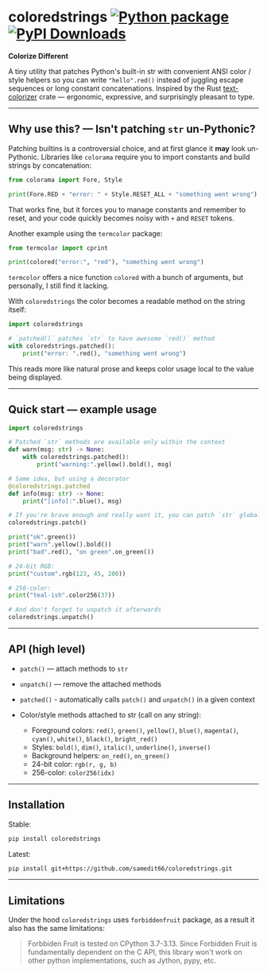 # coloredstrings [![Python package](https://github.com/samedit66/coloredstrings/actions/workflows/python-package.yml/badge.svg)](https://github.com/samedit66/coloredstrings/actions/workflows/python-package.yml) [![PyPI Downloads](https://static.pepy.tech/personalized-badge/coloredstrings?period=total&units=ABBREVIATION&left_color=BLACK&right_color=MAGENTA&left_text=downloads)](https://pepy.tech/projects/coloredstrings)

**Colorize Different**

A tiny utility that patches Python's built-in str with convenient ANSI color / style helpers so you can write `"hello".red()` instead of juggling escape sequences or long constant concatenations. Inspired by the Rust [text-colorizer](https://crates.io/crates/text-colorizer) crate — ergonomic, expressive, and surprisingly pleasant to type.

---

## Why use this? — Isn't patching `str` un-Pythonic?

Patching builtins is a controversial choice, and at first glance it __may__ look un-Pythonic. Libraries like `colorama` require you to import constants and build strings by concatenation:

```python
from colorama import Fore, Style

print(Fore.RED + "error: " + Style.RESET_ALL + "something went wrong")
```

That works fine, but it forces you to manage constants and remember to reset, and your code quickly becomes noisy with `+` and `RESET` tokens.

Another example using the `termcolor` package:
```python
from termcolor import cprint

print(colored("error:", "red"), "something went wrong")
```

`termcolor` offers a nice function `colored` with a bunch of arguments, but personally, I still find it lacking.

With `coloredstrings` the color becomes a readable method on the string itself:

```python
import coloredstrings

# `patched()` patches `str` to have awesome `red()` method
with coloredstrings.patched():
    print("error: ".red(), "something went wrong")
```

This reads more like natural prose and keeps color usage local to the value being displayed.

---

## Quick start — example usage

```python
import coloredstrings

# Patched `str` methods are available only within the context
def warn(msg: str) -> None:
    with coloredstrings.patched():
        print("warning:".yellow().bold(), msg)

# Same idea, but using a decorator
@coloredstrings.patched
def info(msg: str) -> None:
    print("[info]:".blue(), msg)

# If you're brave enough and really want it, you can patch `str` globally
coloredstrings.patch()

print("ok".green())
print("warn".yellow().bold())
print("bad".red(), "on green".on_green())

# 24-bit RGB:
print("custom".rgb(123, 45, 200))

# 256-color:
print("teal-ish".color256(37))

# And don't forget to unpatch it afterwards
coloredstrings.unpatch()
```

---

## API (high level)

- `patch()` — attach methods to `str`
- `unpatch()` — remove the attached methods
- `patched()` - automatically calls `patch()` and `unpatch()` in a given context

- Color/style methods attached to str (call on any string):
    - Foreground colors: `red()`, `green()`, `yellow()`, `blue()`, `magenta()`, `cyan()`, `white()`, `black()`, `bright_red()`
    - Styles: `bold()`, `dim()`, `italic()`, `underline()`, `inverse()`
    - Background helpers: `on_red()`, `on_green()`
    - 24-bit color: `rgb(r, g, b)`
    - 256-color: `color256(idx)`

---

## Installation

Stable:
```bash
pip install coloredstrings
```

Latest:
```bash
pip install git+https://github.com/samedit66/coloredstrings.git
```

---

## Limitations

Under the hood `coloredstrings` uses `forbiddenfruit` package, as a result it also has the same limitations:

> Forbbiden Fruit is tested on CPython 3.7-3.13.
> Since Forbidden Fruit is fundamentally dependent on the C API, this library won't work on other python implementations, such as Jython, pypy, etc.
